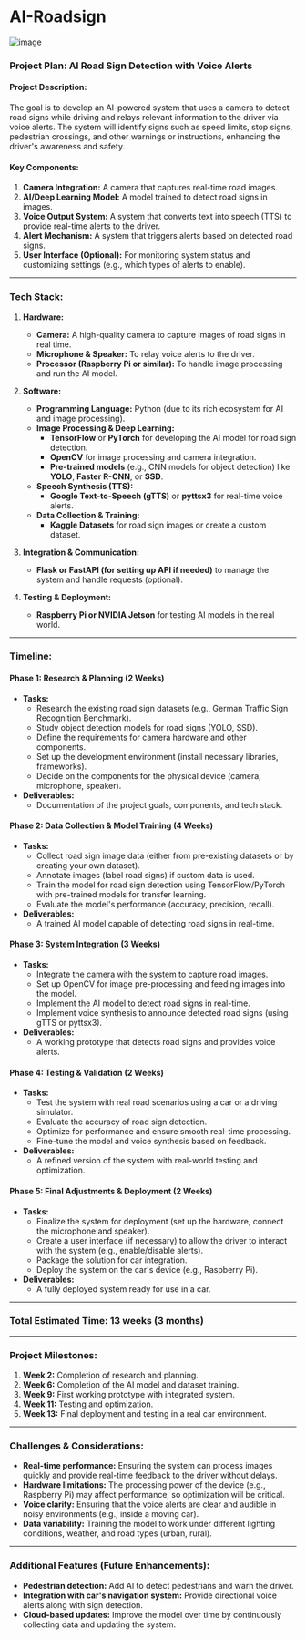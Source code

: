 # AI-Roadsign

![image](https://github.com/user-attachments/assets/60581af6-a241-4050-ab74-8ce4e8b4a305)


### **Project Plan: AI Road Sign Detection with Voice Alerts**

#### **Project Description:**
The goal is to develop an AI-powered system that uses a camera to detect road signs while driving and relays relevant information to the driver via voice alerts. The system will identify signs such as speed limits, stop signs, pedestrian crossings, and other warnings or instructions, enhancing the driver's awareness and safety.

#### **Key Components:**
1. **Camera Integration:** A camera that captures real-time road images.
2. **AI/Deep Learning Model:** A model trained to detect road signs in images.
3. **Voice Output System:** A system that converts text into speech (TTS) to provide real-time alerts to the driver.
4. **Alert Mechanism:** A system that triggers alerts based on detected road signs.
5. **User Interface (Optional):** For monitoring system status and customizing settings (e.g., which types of alerts to enable).

---

### **Tech Stack:**

1. **Hardware:**
   - **Camera:** A high-quality camera to capture images of road signs in real time.
   - **Microphone & Speaker:** To relay voice alerts to the driver.
   - **Processor (Raspberry Pi or similar):** To handle image processing and run the AI model.
   
2. **Software:**
   - **Programming Language:** Python (due to its rich ecosystem for AI and image processing).
   - **Image Processing & Deep Learning:**
     - **TensorFlow** or **PyTorch** for developing the AI model for road sign detection.
     - **OpenCV** for image processing and camera integration.
     - **Pre-trained models** (e.g., CNN models for object detection) like **YOLO**, **Faster R-CNN**, or **SSD**.
   - **Speech Synthesis (TTS):**
     - **Google Text-to-Speech (gTTS)** or **pyttsx3** for real-time voice alerts.
   - **Data Collection & Training:**
     - **Kaggle Datasets** for road sign images or create a custom dataset.
   
3. **Integration & Communication:**
   - **Flask or FastAPI (for setting up API if needed)** to manage the system and handle requests (optional).
   
4. **Testing & Deployment:**
   - **Raspberry Pi or NVIDIA Jetson** for testing AI models in the real world.

---

### **Timeline:**

#### **Phase 1: Research & Planning (2 Weeks)**
- **Tasks:**
  - Research the existing road sign datasets (e.g., German Traffic Sign Recognition Benchmark).
  - Study object detection models for road signs (YOLO, SSD).
  - Define the requirements for camera hardware and other components.
  - Set up the development environment (install necessary libraries, frameworks).
  - Decide on the components for the physical device (camera, microphone, speaker).
- **Deliverables:**
  - Documentation of the project goals, components, and tech stack.

#### **Phase 2: Data Collection & Model Training (4 Weeks)**
- **Tasks:**
  - Collect road sign image data (either from pre-existing datasets or by creating your own dataset).
  - Annotate images (label road signs) if custom data is used.
  - Train the model for road sign detection using TensorFlow/PyTorch with pre-trained models for transfer learning.
  - Evaluate the model's performance (accuracy, precision, recall).
- **Deliverables:**
  - A trained AI model capable of detecting road signs in real-time.
  
#### **Phase 3: System Integration (3 Weeks)**
- **Tasks:**
  - Integrate the camera with the system to capture road images.
  - Set up OpenCV for image pre-processing and feeding images into the model.
  - Implement the AI model to detect road signs in real-time.
  - Implement voice synthesis to announce detected road signs (using gTTS or pyttsx3).
- **Deliverables:**
  - A working prototype that detects road signs and provides voice alerts.
  
#### **Phase 4: Testing & Validation (2 Weeks)**
- **Tasks:**
  - Test the system with real road scenarios using a car or a driving simulator.
  - Evaluate the accuracy of road sign detection.
  - Optimize for performance and ensure smooth real-time processing.
  - Fine-tune the model and voice synthesis based on feedback.
- **Deliverables:**
  - A refined version of the system with real-world testing and optimization.
  
#### **Phase 5: Final Adjustments & Deployment (2 Weeks)**
- **Tasks:**
  - Finalize the system for deployment (set up the hardware, connect the microphone and speaker).
  - Create a user interface (if necessary) to allow the driver to interact with the system (e.g., enable/disable alerts).
  - Package the solution for car integration.
  - Deploy the system on the car's device (e.g., Raspberry Pi).
- **Deliverables:**
  - A fully deployed system ready for use in a car.

---

### **Total Estimated Time:** 13 weeks (3 months)

---

### **Project Milestones:**
1. **Week 2:** Completion of research and planning.
2. **Week 6:** Completion of the AI model and dataset training.
3. **Week 9:** First working prototype with integrated system.
4. **Week 11:** Testing and optimization.
5. **Week 13:** Final deployment and testing in a real car environment.

---

### **Challenges & Considerations:**
- **Real-time performance:** Ensuring the system can process images quickly and provide real-time feedback to the driver without delays.
- **Hardware limitations:** The processing power of the device (e.g., Raspberry Pi) may affect performance, so optimization will be critical.
- **Voice clarity:** Ensuring that the voice alerts are clear and audible in noisy environments (e.g., inside a moving car).
- **Data variability:** Training the model to work under different lighting conditions, weather, and road types (urban, rural).

---

### **Additional Features (Future Enhancements):**
- **Pedestrian detection:** Add AI to detect pedestrians and warn the driver.
- **Integration with car's navigation system:** Provide directional voice alerts along with sign detection.
- **Cloud-based updates:** Improve the model over time by continuously collecting data and updating the system.
